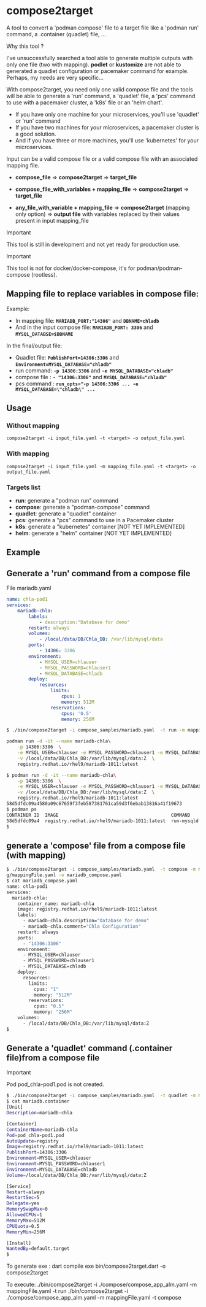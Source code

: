 # compose2target

A tool to convert a 'podman compose' file to a target file like a 'podman run' command, a .container (quadlet) file, ...

Why this tool ?

I've unsuccessfully searched a tool able to generate multiple outputs with only one file (two with mapping).
**podlet** or **kustomize** are not able to generated a quadlet configuration or pacemaker command for example.
Perhaps, my needs are very specific...

With compose2target, you need only one valid compose file and the tools will be able to generate a 'run' command, a 'quadlet' file, a 'pcs' command to use with a pacemaker cluster, a 'k8s' file or an 'helm chart'.

+ If you have only one machine for your microservices, you'll use 'quadlet' or 'run' command
+ If you have two machines for your microservices, a pacemaker cluster is a good solution.
+ And if you have three or more machines, you'll use 'kubernetes' for your microservices.

Input can be a valid compose file or a valid compose file with an associated mapping file.

+ **compose_file** => **compose2target** => **target_file**

+ **compose_file_with_variables + mapping_file** => **compose2target** => **target_file**

+ **any_file_with_variable + mapping_file** => **compose2target** (mapping only option) => **output file** with variables replaced by their values present in input mapping_file

> [!IMPORTANT]
> This tool is still in development and not yet ready for production use.

> [!IMPORTANT]
> This tool is not for docker/docker-compose, it's for podman/podman-compose (rootless).

## Mapping file to replace variables in compose file:

Example:
+ In mapping file: **`MARIADB_PORT:"14306"`** and **`DBNAME=chladb`**
+ And in the input compose file: **`MARIADB_PORT: 3306`** and **`MYSQL_DATABSE=$DBNAME`**

In the final/output file:

+ Quadlet file: **`PublishPort=14306:3306`** and **`Environment=MYSQL_DATABASE="chladb"`**
+ run command:  **`-p 14306:3306`** and **`-e MYSQL_DATABASE="chladb"`**
+ compose file : **`- "14306:3306"`** and **`MYSQL_DATABASE="chladb"`**
+ pcs command : **`run_opts="-p 14306:3306 ... -e MYSQL_DATABASE=\"chladb\" ...`**

## Usage

### Without mapping

```
compose2target -i input_file.yaml -t <target> -o output_file.yaml
```

### With mapping

```
compose2target -i input_file.yaml -m mapping_file.yaml -t <target> -o output_file.yaml
```

### Targets list

- **run**: generate a "podman run" command
- **compose**: generate a "podman-compose" command
- **quadlet**: generate a "quadlet" container
- **pcs**: generate a "pcs" command to use in a Pacemaker cluster
- **k8s**: generate a "kubernetes" container [NOT YET IMPLEMENTED]
- **helm**: generate a "helm" container [NOT YET IMPLEMENTED]


## Example

## Generate a 'run' command from a compose file

File mariadb.yaml

```yaml
name: chla-pod1
services:
    mariadb-chla:
        labels:
            - description:"Database for demo"
        restart: always
        volumes:
            - /local/data/DB/Chla_DB: /var/lib/mysql/data
        ports:
            - 14306: 3306
        environment:
            - MYSQL_USER=chlauser
            - MYSQL_PASSWORD=chlauser1
            - MYSQL_DATABASE=chladb
        deploy:
            resources:
                limits:
                    cpus: 1
                    memory: 512M
                reservations:
                    cpus: '0.5'
                    memory: 256M
```

```bash
$ ./bin/compose2target -i compose_samples/mariadb.yaml  -t run -m mapping/mappingFile.yaml

podman run -d -it --name mariadb-chla\
    -p 14306:3306  \
    -e MYSQL_USER=chlauser -e MYSQL_PASSWORD=chlauser1 -e MYSQL_DATABASE=chladb  \
    -v /local/data/DB/Chla_DB:/var/lib/mysql/data:Z  \
    registry.redhat.io/rhel9/mariadb-1011:latest

$ podman run -d -it --name mariadb-chla\
    -p 14306:3306  \
    -e MYSQL_USER=chlauser -e MYSQL_PASSWORD=chlauser1 -e MYSQL_DATABASE=chladb  \
    -v /local/data/DB/Chla_DB:/var/lib/mysql/data:Z  \
    registry.redhat.io/rhel9/mariadb-1011:latest
58d5dfdc09a4580a09c67659f3feb587381761ca59d3f6ebab13816a41f19673
$ podman ps
CONTAINER ID  IMAGE                                         COMMAND     CREATED        STATUS        PORTS                    NAMES
58d5dfdc09a4  registry.redhat.io/rhel9/mariadb-1011:latest  run-mysqld  2 seconds ago  Up 3 seconds  0.0.0.0:14306->3306/tcp  mariadb-chla
$
```

## generate a 'compose' file from a compose file (with mapping)

```bash
$ ./bin/compose2target -i compose_samples/mariadb.yaml  -t compose -m mappin
g/mappingFile.yaml -o mariadb_compose.yaml
$ cat mariadb_compose.yaml
name: chla-pod1
services:
  mariadb-chla:
    container_name: mariadb-chla
    image: registry.redhat.io/rhel9/mariadb-1011:latest
    labels:
      - mariadb-chla.description="Database for demo"
      - mariadb-chla.comment="Chla Configuration"
    restart: always
    ports:
      - "14306:3306"
    environment:
      - MYSQL_USER=chlauser
      - MYSQL_PASSWORD=chlauser1
      - MYSQL_DATABASE=chladb
    deploy:
      resources:
        limits:
          cpus: "1"
          memory: "512M"
        reservations:
          cpus: "0.5"
          memory: "256M"
    volumes:
      - /local/data/DB/Chla_DB:/var/lib/mysql/data:Z
$
```

## Generate a 'quadlet' command (.container file)from a compose file

> [!IMPORTANT]
> Pod pod_chla-pod1.pod is not created.

```bash
$ ./bin/compose2target -i compose_samples/mariadb.yaml  -t quadlet -m mapping/mappingFile.yaml -o mariadb.container
$ cat mariadb.container
[Unit]
Description=mariadb-chla

[Container]
ContainerName=mariadb-chla
Pod=pod_chla-pod1.pod
AutoUpdate=registry
Image=registry.redhat.io/rhel9/mariadb-1011:latest
PublishPort=14306:3306
Environment=MYSQL_USER=chlauser
Environment=MYSQL_PASSWORD=chlauser1
Environment=MYSQL_DATABASE=chladb
Volume=/local/data/DB/Chla_DB:/var/lib/mysql/data:Z

[Service]
Restart=always
RestartSec=5
Delegate=yes
MemorySwapMax=0
AllowedCPUs=1
MemoryMax=512M
CPUQuota=0.5
MemoryMin=256M

[Install]
WantedBy=default.target
$
```

To generate exe : dart compile exe bin/compose2target.dart -o compose2target


To execute:  ./bin/compose2target -i ./compose/compose_app_alm.yaml -m mappingFile.yaml -t run
             ./bin/compose2target -i ./compose/compose_app_alm.yaml -m mappingFile.yaml -t compose
